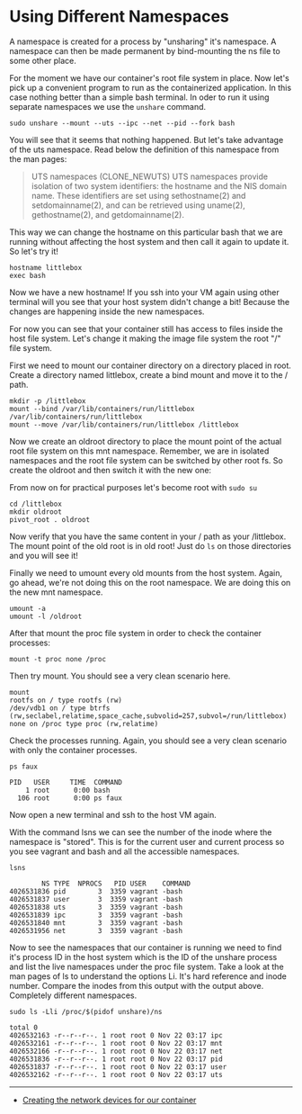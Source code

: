 # Using Different Namespaces

A namespace is created for a process by "unsharing" it's namespace. A namespace can then be made permanent by bind-mounting the ns file to some other place.


For the moment we have our container's root file system in place. Now let's pick up a convenient program to run as the containerized application. In this case nothing better than a simple bash terminal. In oder to run it using separate namespaces we use the `unshare` command.

```
sudo unshare --mount --uts --ipc --net --pid --fork bash
```

You will see that it seems that nothing happened. But let's take advantage of the uts namespace. Read below the definition of this namespace from the man pages:

>    UTS namespaces (CLONE_NEWUTS)
UTS namespaces provide isolation of two system identifiers: the hostname and the NIS domain name.  These identifiers are set using sethostname(2) and setdomainname(2), and  can  be  retrieved  using  uname(2),  gethostname(2), and getdomainname(2).

This way we can change the hostname on this particular bash that we are running without affecting the host system and then call it again to update it. So let's try it!
```
hostname littlebox
exec bash
```
Now we have a new hostname! If you ssh into your VM again using other terminal will you see that your host system didn't change a bit! Because the changes are happening inside the new namespaces.

For now you can see that your container still has access to files inside the host file system. Let's change it making the image file system the root "/" file system.

First we need to mount our container directory on a directory placed in root. Create a directory named littlebox, create a bind mount and move it to the / path.
```
mkdir -p /littlebox
mount --bind /var/lib/containers/run/littlebox /var/lib/containers/run/littlebox
mount --move /var/lib/containers/run/littlebox /littlebox
```
Now we create an oldroot directory to place the mount point of the actual root file system on this mnt namespace. Remember, we are in isolated namespaces and the root file system can be switched by other root fs. So create the oldroot and then switch it with the new one:

From now on for practical purposes let's become root  with `sudo su`

```
cd /littlebox
mkdir oldroot
pivot_root . oldroot
```
Now verify that you have the same content in your / path as your /littlebox. The mount point of the old root is in old root! Just do `ls` on those directories and you will see it!

Finally we need to umount every old mounts from the host system. Again, go ahead, we're not doing this on the root namespace. We are doing this on the new mnt namespace.
```
umount -a
umount -l /oldroot
```
After that mount the proc file system in order to check the container processes:
```
mount -t proc none /proc
```
Then try mount. You should see a very clean scenario here.
```
mount
rootfs on / type rootfs (rw)
/dev/vdb1 on / type btrfs (rw,seclabel,relatime,space_cache,subvolid=257,subvol=/run/littlebox)
none on /proc type proc (rw,relatime)
```
Check the processes running. Again, you should see a very clean scenario with only the container processes.

```
ps faux

PID   USER     TIME  COMMAND
    1 root      0:00 bash
  106 root      0:00 ps faux
```

Now open a new terminal and ssh to the host VM again.

With the command lsns we can see the number of the inode where the namespace is "stored". This is for the current user and current process so you see vagrant and bash and all the accessible namespaces.

```
lsns

        NS TYPE  NPROCS   PID USER    COMMAND
4026531836 pid        3  3359 vagrant -bash
4026531837 user       3  3359 vagrant -bash
4026531838 uts        3  3359 vagrant -bash
4026531839 ipc        3  3359 vagrant -bash
4026531840 mnt        3  3359 vagrant -bash
4026531956 net        3  3359 vagrant -bash
```
Now to see the namespaces that our container is running we need to find it's process ID in the host system which is the ID of the unshare process and list the live namespaces under the proc file system. Take a look at the man pages of ls to understand the options Li. It's hard reference and inode number. Compare the inodes from this output with the output above. Completely different namespaces.

```
sudo ls -Lli /proc/$(pidof unshare)/ns

total 0
4026532163 -r--r--r--. 1 root root 0 Nov 22 03:17 ipc
4026532161 -r--r--r--. 1 root root 0 Nov 22 03:17 mnt
4026532166 -r--r--r--. 1 root root 0 Nov 22 03:17 net
4026531836 -r--r--r--. 1 root root 0 Nov 22 03:17 pid
4026531837 -r--r--r--. 1 root root 0 Nov 22 03:17 user
4026532162 -r--r--r--. 1 root root 0 Nov 22 03:17 uts

```
---
* [Creating the network devices for our container](05-network.md)

